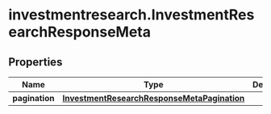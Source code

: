 # investmentresearch.InvestmentResearchResponseMeta

## Properties

Name | Type | Description | Notes
------------ | ------------- | ------------- | -------------
**pagination** | [**InvestmentResearchResponseMetaPagination**](InvestmentResearchResponseMetaPagination.md) |  | [optional] 


